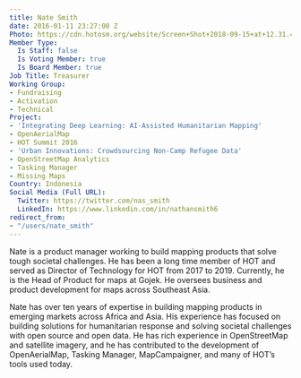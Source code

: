 ```yaml
---
title: Nate Smith
date: 2016-01-11 23:27:00 Z
Photo: https://cdn.hotosm.org/website/Screen+Shot+2018-09-15+at+12.31.42.png
Member Type:
  Is Staff: false
  Is Voting Member: true
  Is Board Member: true
Job Title: Treasurer
Working Group:
- Fundraising
- Activation
- Technical
Project:
- 'Integrating Deep Learning: AI-Assisted Humanitarian Mapping'
- OpenAerialMap
- HOT Summit 2016
- 'Urban Innovations: Crowdsourcing Non-Camp Refugee Data'
- OpenStreetMap Analytics
- Tasking Manager
- Missing Maps
Country: Indonesia
Social Media (Full URL):
  Twitter: https://twitter.com/nas_smith
  LinkedIn: https://www.linkedin.com/in/nathansmith6
redirect_from:
- "/users/nate_smith"
---
```


Nate is a product manager working to build mapping products that solve tough societal challenges. He has been a long time member of HOT and served as Director of Technology for HOT from 2017 to 2019. Currently, he is the Head of Product for maps at Gojek. He oversees business and product development for maps across Southeast Asia.

Nate has over ten years of expertise in building mapping products in emerging markets across Africa and Asia. His experience has focused on building solutions for humanitarian response and solving societal challenges with open source and open data. He has rich experience in OpenStreetMap and satellite imagery, and he has contributed to the development of OpenAerialMap, Tasking Manager, MapCampaigner, and many of HOT’s tools used today.
